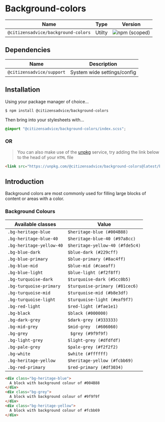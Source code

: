 # Background-colors

| Name                                | Type   | Version                                                                             |
|-------------------------------------|--------|-------------------------------------------------------------------------------------|
| `@citizensadvice/background-colors` | Utilty | ![npm (scoped)](https://img.shields.io/npm/v/@citizensadvice/background-colors.svg) |


## Dependencies

| Name                      | Description                 |
|---------------------------|-----------------------------|
| `@citizensadvice/support` | System wide settings/config |

## Installation
Using your package manager of choice...


```shell
$ npm install @citizensadvice/background-colors
```

Then bring into your stylesheets with...


```scss
@import "@citizensadvice/background-colors/index.scss";
```
### OR 
> You can also make use of the [unpkg](https://unpkg.com/@citizensadvice/background-colors@latest/build/background-colors.css) service, try adding the link below to the head of your `HTML` file
> 

```html
<link src="https://unpkg.com/@citizensadvice/background-colors@latest/build/background-colors.css" />
```

## Introduction

Background colors are most commonly used for filling large blocks of content or areas with a color.

### Background Colours

| Available classes        | Value                           |
|--------------------------|---------------------------------|
| `.bg-heritage-blue`      | `$heritage-blue (#004B88)`      |
| `.bg-heritage-blue-40`   | `$heritage-blue-40 (#97a8cc)`   |
| `.bg-heritage-yellow-40` | `$heritage-yellow-40 (#fde5c4)` |
| `.bg-blue-dark`          | `$blue-dark (#229cff)`          |
| `.bg-blue-primary`       | `$blue-primary (#8ac4ff)`       |
| `.bg-blue-mid`           | `$blue-mid (#caeaff)`           |
| `.bg-blue-light`         | `$blue-light (#f2f8ff)`         |
| `.bg-turquoise-dark`     | `$turquoise-dark (#5cc0b5)`     |
| `.bg-turquoise-primary`  | `$turquoise-primary (#81cec6)`  |
| `.bg-turquoise-mid `     | `$turquoise-mid (#b8e3df)`      |
| `.bg-turquoise-light`    | `$turquoise-light (#eaf9f7)`    |
| `.bg-red-light`          | `$red-light (#fae1e1)`          |
| `.bg-black`              | `$black (#000000)`              |
| `.bg-dark-grey`          | `$dark-grey (#333333)`          |
| `.bg-mid-grey`           | `$mid-grey  (#606060)`          |
| `.bg-grey`               | ` $grey (#9f9f9f)`              |
| `.bg-light-grey`         | `$light-grey (#dfdfdf)`         |
| `.bg-pale-grey`          | `$pale-grey (#f2f2f2)`          |
| `.bg-white`              | `$white (#ffffff)`              |
| `.bg-heritage-yellow`    | `$heritage-yellow (#fcbb69)`    |
| `.bg-red-primary`        | `$red-primary (#df3034)`        |

```html
<div class="bg-heritage-blue">
  A block with background colour of #004B88
</div>
<div class="bg-grey">
  A block with background colour of #9f9f9f
</div>
<div class="bg-heritage-yellow">
  A block with background colour of #fcbb69
</div>
```




